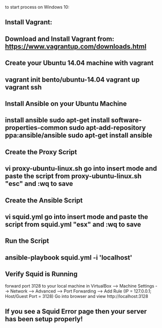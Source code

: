 to start process on Windows 10:

Install Vagrant:
---
Download and Install Vagrant from: https://www.vagrantup.com/downloads.html
---

Create your Ubuntu 14.04 machine with vagrant
----
vagrant init bento/ubuntu-14.04
vagrant up
vagrant ssh
----

Install Ansible on your Ubuntu Machine
----
install ansible
sudo apt-get install software-properties-common
sudo apt-add-repository ppa:ansible/ansible
sudo apt-get install ansible
----

Create the Proxy Script
---
vi proxy-ubuntu-linux.sh
go into insert mode and paste the script from proxy-ubuntu-linux.sh
"esc" and :wq to save
---

Create the Ansible Script
---
vi squid.yml
go into insert mode and paste the script from squid.yml
"esx" and :wq to save
---

Run the Script
---
ansible-playbook squid.yml -i 'localhost'
---

Verify Squid is Running
---
forward port 3128 to your local machine in VirtualBox
  --> Machine Settings --> Network --> Advanced --> Port Forwarding --> Add Rule (IP = 127.0.0.1; Host/Guest Port = 3128)
Go into browser and view http://localhost:3128

If you see a Squid Error page then your server has been setup properly!
---
